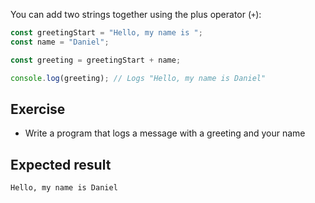 You can add two strings together using the plus operator (`+`):

```js
const greetingStart = "Hello, my name is ";
const name = "Daniel";

const greeting = greetingStart + name;

console.log(greeting); // Logs "Hello, my name is Daniel"
```

## Exercise

- Write a program that logs a message with a greeting and your name

## Expected result

```
Hello, my name is Daniel
```
